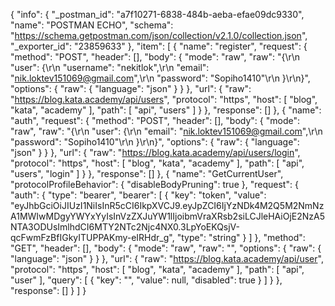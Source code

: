 {
	"info": {
		"_postman_id": "a7f10271-6838-484b-aeba-efae09dc9330",
		"name": "POSTMAN ECHO",
		"schema": "https://schema.getpostman.com/json/collection/v2.1.0/collection.json",
		"_exporter_id": "23859633"
	},
	"item": [
		{
			"name": "register",
			"request": {
				"method": "POST",
				"header": [],
				"body": {
					"mode": "raw",
					"raw": "{\r\n  \"user\": {\r\n    \"username\": \"nekitlok\",\r\n    \"email\": \"nik.loktev151069@gmail.com\",\r\n    \"password\": \"Sopiho1410\"\r\n  }\r\n}",
					"options": {
						"raw": {
							"language": "json"
						}
					}
				},
				"url": {
					"raw": "https://blog.kata.academy/api/users",
					"protocol": "https",
					"host": [
						"blog",
						"kata",
						"academy"
					],
					"path": [
						"api",
						"users"
					]
				}
			},
			"response": []
		},
		{
			"name": "auth",
			"request": {
				"method": "POST",
				"header": [],
				"body": {
					"mode": "raw",
					"raw": "{\r\n  \"user\": {\r\n    \"email\": \"nik.loktev151069@gmail.com\",\r\n    \"password\": \"Sopiho1410\"\r\n  }\r\n}",
					"options": {
						"raw": {
							"language": "json"
						}
					}
				},
				"url": {
					"raw": "https://blog.kata.academy/api/users/login",
					"protocol": "https",
					"host": [
						"blog",
						"kata",
						"academy"
					],
					"path": [
						"api",
						"users",
						"login"
					]
				}
			},
			"response": []
		},
		{
			"name": "GetCurrentUser",
			"protocolProfileBehavior": {
				"disableBodyPruning": true
			},
			"request": {
				"auth": {
					"type": "bearer",
					"bearer": [
						{
							"key": "token",
							"value": "eyJhbGciOiJIUzI1NiIsInR5cCI6IkpXVCJ9.eyJpZCI6IjYzNDk4M2Q5M2NmNzA1MWIwMDgyYWYxYyIsInVzZXJuYW1lIjoibmVraXRsb2siLCJleHAiOjE2NzA5NTA3ODUsImlhdCI6MTY2NTc2Njc4NX0.3LpYoEKQsjV-qcFwmFzBfIGkyITUPPAKmy-eIRHdr_g",
							"type": "string"
						}
					]
				},
				"method": "GET",
				"header": [],
				"body": {
					"mode": "raw",
					"raw": "",
					"options": {
						"raw": {
							"language": "json"
						}
					}
				},
				"url": {
					"raw": "https://blog.kata.academy/api/user",
					"protocol": "https",
					"host": [
						"blog",
						"kata",
						"academy"
					],
					"path": [
						"api",
						"user"
					],
					"query": [
						{
							"key": "",
							"value": null,
							"disabled": true
						}
					]
				}
			},
			"response": []
		}
	]
}
